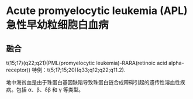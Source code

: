 # Acute promyelocytic leukemia (APL) 急性早幼粒细胞白血病
## 融合
t(15;17)(q22;q21)(PML(promyelocytic leukemia)-RARA(retinoic acid alpha-receptor))
特例：t(5;17;15;20)(q33;q12;q22;q11.2).









地中海贫血是由于珠蛋白基因缺陷导致珠蛋白链合成障碍引起的遗传性溶血性疾病。包括 α、β、δβ 和 γ 等类型。